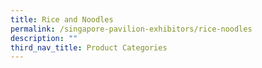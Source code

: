 ```yaml
---
title: Rice and Noodles
permalink: /singapore-pavilion-exhibitors/rice-noodles
description: ""
third_nav_title: Product Categories
---
```

